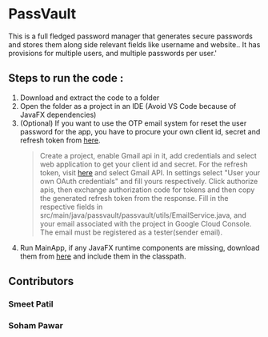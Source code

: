 # PassVault
This is a full fledged password manager that generates secure passwords and stores them along side relevant fields like username and website.. It has provisions for multiple users, and multiple passwords per user.'

## Steps to run the code : 
1. Download and extract the code to a folder
2. Open the folder as a project in an IDE (Avoid VS Code because of JavaFX dependencies)
3. (Optional) If you want to use the OTP email system for reset the user password for the app, you have to procure your own client id, secret and refresh token from <a href="https://console.cloud.google.com">here</a>.
   > Create a project, enable Gmail api in it, add credentials and select web application to get your client id and secret.
   > For the refresh token, visit <a href="https://developers.google.com/oauthplayground/">here</a> and select Gmail API. In settings select "User your own OAuth credentials" and fill yours respectively.
   > Click authorize apis, then exchange authorization code for tokens and then copy the generated refresh token from the response.
   > Fill in the respective fields in src/main/java/passvault/passvault/utils/EmailService.java, and your email associated with the project in Google Cloud Console. The email must be registered as a tester(sender email).
4. Run MainApp, if any JavaFX runtime components are missing, download them from <a href="https://openjfx.io/">here</a> and include them in the classpath.  

## Contributors
### Smeet Patil
### Soham Pawar
